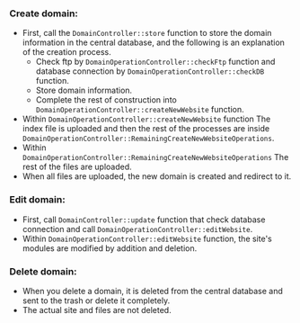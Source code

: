 ### Create domain:
* First, call the `DomainController::store` function to store the domain information in the central database, 
and the following is an explanation of the creation process.
    - Check ftp by `DomainOperationController::checkFtp` function and database connection by `DomainOperationController::checkDB` function.
    - Store domain information.
    - Complete the rest of construction into `DomainOperationController::createNewWebsite` function.
* Within `DomainOperationController::createNewWebsite` function The index file is uploaded and then the rest of the processes are inside `DomainOperationController::RemainingCreateNewWebsiteOperations`.
* Within `DomainOperationController::RemainingCreateNewWebsiteOperations` The rest of the files are uploaded.
* When all files are uploaded, the new domain is created and redirect to it.

  
### Edit domain:
* First, call `DomainController::update` function that check database connection and call `DomainOperationController::editWebsite`.
* Within `DomainOperationController::editWebsite` function, the site's modules are modified by addition and deletion.

### Delete domain:
* When you delete a domain, it is deleted from the central database and sent to the trash or delete it completely.
* The actual site and files are not deleted.



